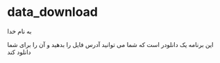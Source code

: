 # data_download
به نام خدا

این برنامه یک دانلودر است که شما می توانید آدرس فایل را بدهید و آن را برای شما دانلود کند
